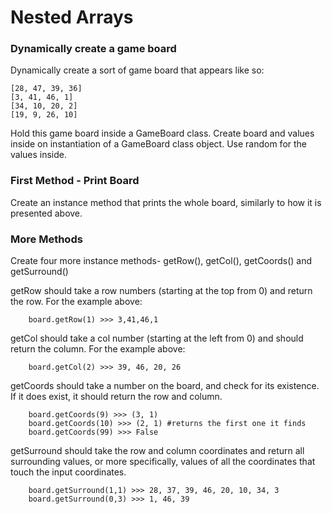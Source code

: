 Nested Arrays
=============

### Dynamically create a game board

Dynamically create a sort of game board that appears like so:

	[28, 47, 39, 36]  
	[3, 41, 46, 1]  
	[34, 10, 20, 2]  
	[19, 9, 26, 10]  

Hold this game board inside a GameBoard class. Create board and values inside on instantiation of a GameBoard class object. Use random for the values inside.

### First Method - Print Board
Create an instance method that prints the whole board, similarly to how it is presented above.

### More Methods

Create four more instance methods- getRow(), getCol(), getCoords() and getSurround()

getRow should take a row numbers (starting at the top from 0) and return the row. For the example above:

		board.getRow(1) >>> 3,41,46,1  

getCol should take a col number (starting at the left from 0) and should return the column. For the example above:

		board.getCol(2) >>> 39, 46, 20, 26

getCoords should take a number on the board, and check for its existence. If it does exist, it should return the row and column.

		board.getCoords(9) >>> (3, 1)  
		board.getCoords(10) >>> (2, 1) #returns the first one it finds
		board.getCoords(99) >>> False

getSurround should take the row and column coordinates and return all surrounding values, or more specifically, values of all the coordinates that touch the input coordinates.

		board.getSurround(1,1) >>> 28, 37, 39, 46, 20, 10, 34, 3
		board.getSurround(0,3) >>> 1, 46, 39


